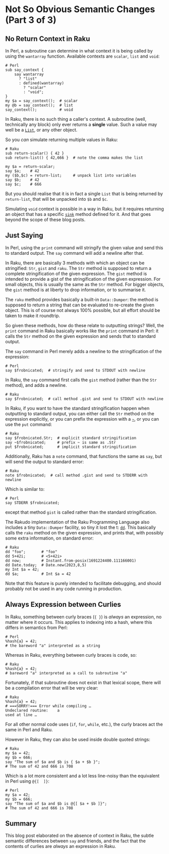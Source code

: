 # Not So Obvious Semantic Changes (Part 3 of 3)

## No Return Context in Raku
In Perl, a subroutine can determine in what context it is being called by using the `wantarray` function.  Available contexts are `scalar`, `list` and `void`:
```
# Perl
sub say_context {
    say wantarray
      ? "list"
      : defined(wantarray)
        ? "scalar"
        : "void";
}
my $a = say_context();  # scalar
my @b = say_context();  # list
say_context();          # void
```
In Raku, there is no such thing a caller's context.  A subroutine (well, technically any block) only ever returns a **single** value.  Such a value may well be a [`List`](https://docs.raku.org/type/List), or any other object.

So you *can* simulate returning multiple values in Raku:
```
# Raku
sub return-scalar() { 42 }
sub return-list() { 42,666 }  # note the comma makes the list

my $a = return-scalar;
say $a;    # 42
my ($b,$c) = return-list;     # unpack list into variables
say $b;    # 42
say $c;    # 666
```
But you should realise that it is in fact a single `List` that is being returned by `return-list`, that will be unpacked into `$b` and `$c`.

Simulating `void` context is possible in a way in Raku, but it requires returning an object that has a specific [`sink`](https://docs.raku.org/syntax/sink%20context) method defined for it.  And that goes beyond the scope of these blog posts.

## Just Saying
In Perl, using the `print` command will stringify the given value and send this to standard output.  The `say` command will add a newline after that.

In Raku, there are basically 3 methods with which an object can be stringified: `Str`, `gist` and `raku`.  The `Str` method is supposed to return a complete stringification of the given expression.  The `gist` method is intended to provide a gist of the stringification of the given expression.  For small objects, this is usually the same as the `Str` method.  For bigger objects, the `gist` method is at liberty to drop information, or to summarise it.

The `raku` method provides basically a built-in `Data::Dumper`: the method is supposed to return a string that can be evaluated to re-create the given object.  This is of course not always 100% possible, but all effort should be taken to make it roundtrip.

So given these methods, how do these relate to outputting strings?  Well, the `print` command in Raku basically works like the `print` command in Perl: it calls the `Str` method on the given expression and sends that to standard output.

The `say` command in Perl merely adds a newline to the stringification of the expression:
```
# Perl
say $frobnicated;  # stringify and send to STDOUT with newline
```
In Raku, the `say` command first calls the `gist` method (rather than the `Str` method), and adds a newline.
```
# Raku
say $frobnicated;  # call method .gist and send to STDOUT with newline
```
In Raku, if you want to have the standard stringification happen when outputting to standard output, you can either call the `Str` method on the expression explicitly, or you can prefix the expression with a [`~`](https://docs.raku.org/language/operators#prefix_~), or you can use the `put` command:
```
# Raku
say $frobnicated.Str;  # explicit standard stringification
say ~$frobnicated;     # prefix ~ is same as .Str
put $frobnicated;      # implicit standard stringification
```
Additionally, Raku has a `note` command, that functions the same as `say`, but will send the output to standard error:
```
# Raku
note $frobnicated;  # call method .gist and send to STDERR with newline
```
Which is similar to:
```
# Perl
say STDERR $frobnicated;
```
except that method `gist` is called rather than the standard stringification.

The Rakudo implementation of the Raku Programming Language also includes a tiny `Data::Dumper` facility, so tiny it lost the t: [`dd`](https://docs.raku.org/programs/01-debugging#Dumper_function_(dd)).  This basically calls the `raku` method on the given expression, and prints that, with possibly some extra information, on standard error:
```
# Raku
dd "foo";       # "foo"
dd 5+42i;       # <5+42i>
dd now;         # Instant.from-posix(1691224400.111166001)
dd Date.today;  # Date.new(2023,8,5)
my Int $a = 42;
dd $a;          # Int $a = 42
```
Note that this feature is purely intended to facilitate debugging, and should probably not be used in any code running in production.

## Always Expression between Curlies
In Raku, something between curly braces (`{ }`) is *always* an expression, no matter where it occurs.  This applies to indexing into a hash, where this differs in semantics from Perl:
```
# Perl
%hash{a} = 42;
# the bareword "a" interpreted as a string
```
Whereas in Raku, everything between curly braces is code, so:
```
# Raku
%hash{a} = 42;
# bareword "a" interpreted as a call to subroutine "a"
```
Fortunately, if that subroutine does not exist in that lexical scope, there will be a compilation error that will be very clear:
```
# Raku
%hash{a} = 42;
# ===SORRY!=== Error while compiling …
Undeclared routine:    a
used at line …
```
For all other normal code uses (`if`, `for`, `while`, etc.), the curly braces act the same in Perl and Raku.

However in Raku, they can also be used inside double quoted strings:
```
# Raku
my $a = 42;
my $b = 666;
say "The sum of $a and $b is { $a + $b }";
# The sum of 42 and 666 is 708
```
Which is a lot more consistent and a lot less line-noisy than the equivalent in Perl using `@{[  ]}`:
```
# Perl
my $a = 42;
my $b = 666;
say "The sum of $a and $b is @{[ $a + $b ]}";
# The sum of 42 and 666 is 708
```
## Summary
This blog post elaborated on the absence of context in Raku, the subtle semantic differences between `say` and friends, and the fact that the contents of curlies are *always* an expression in Raku.
